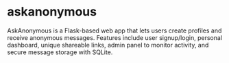 # askanonymous
AskAnonymous is a Flask-based web app that lets users create profiles and receive anonymous messages. Features include user signup/login, personal dashboard, unique shareable links, admin panel to monitor activity, and secure message storage with SQLite.
